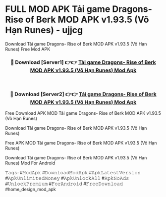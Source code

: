 # FULL MOD APK Tải game Dragons- Rise of Berk MOD APK v1.93.5 (Vô Hạn Runes) - ujjcg
Download Tải game Dragons- Rise of Berk MOD APK v1.93.5 (Vô Hạn Runes) Free Mod APK

<div align="center">
<h3>🔴 Download [Server1] 👉👉 <a href="https://apk-comot.site?title=Tải_game_Dragons-_Rise_of_Berk_MOD_APK_v1.93.5_(Vô_Hạn_Runes)">Tải game Dragons- Rise of Berk MOD APK v1.93.5 (Vô Hạn Runes) Mod Apk</a></h3><br>

<h3>🔴 Download [Server2] 👉👉 <a href="https://apk-comot.site?title=Tải_game_Dragons-_Rise_of_Berk_MOD_APK_v1.93.5_(Vô_Hạn_Runes)">Tải game Dragons- Rise of Berk MOD APK v1.93.5 (Vô Hạn Runes) Mod Apk</a></h3>
</div>


Free Download APK MOD Tải game Dragons- Rise of Berk MOD APK v1.93.5 (Vô Hạn Runes)

Download Tải game Dragons- Rise of Berk MOD APK v1.93.5 (Vô Hạn Runes) 

Free APK MOD Tải game Dragons- Rise of Berk MOD APK v1.93.5 (Vô Hạn Runes) 

Download Tải game Dragons- Rise of Berk MOD APK v1.93.5 (Vô Hạn Runes) Mod For Android

𝚃𝚊𝚐𝚜: #𝙼𝚘𝚍𝙰𝚙𝚔 #𝙳𝚘𝚠𝚗𝚕𝚘𝚊𝚍𝙼𝚘𝚍𝙰𝚙𝚔 #𝙰𝚙𝚔𝙻𝚊𝚝𝚎𝚜𝚝𝚅𝚎𝚛𝚜𝚒𝚘𝚗 #𝙰𝚙𝚔𝚄𝚗𝚕𝚒𝚖𝚒𝚝𝚎𝚍𝙼𝚘𝚗𝚎𝚢 #𝙰𝚙𝚔𝚄𝚗𝚕𝚘𝚌𝚔𝙰𝚕𝚕 #𝙰𝚙𝚔𝙽𝚘𝙰𝚍𝚜 #𝚄𝚗𝚕𝚘𝚌𝚔𝙿𝚛𝚎𝚖𝚒𝚞𝚖 #𝙵𝚘𝚛𝙰𝚗𝚍𝚛𝚘𝚒𝚍 #𝙵𝚛𝚎𝚎𝙳𝚘𝚠𝚗𝚕𝚘𝚊𝚍 #home_design_mod_apk
